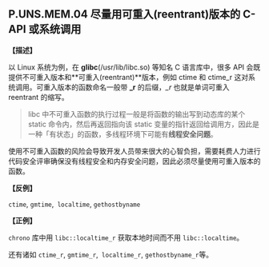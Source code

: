 ## P.UNS.MEM.04  尽量用可重入(reentrant)版本的 C-API 或系统调用

**【描述】**

以 Linux 系统为例，在 **glibc**(/usr/lib/libc.so) 等知名 C 语言库中，很多 API 会既提供不可重入版本和**可重入(reentrant)**版本，例如 ctime 和 ctime_r 这对系统调用。可重入版本的函数命名一般带 **_r** 的后缀，*_r* 也就是单词可重入 reentrant 的缩写。

> libc 中不可重入函数的执行过程一般是将函数的输出写到动态库的某个 static 命令内，然后再返回指向该 static 变量的指针返回给调用方，因此是一种「有状态」的函数，多线程环境下可能有**线程安全问题**。

使用不可重入函数的风险会导致开发人员带来很大的心智负担，需要耗费人力进行代码安全评审确保没有线程安全和内存安全问题，因此必须尽量使用可重入版本的函数。

**【反例】**

`ctime`, `gmtime`,` localtime`, `gethostbyname`

**【正例】**

`chrono` 库中用 `libc::localtime_r` 获取本地时间而不用 `libc::localtime`。

还有诸如 `ctime_r`, `gmtime_r`,` localtime_r`, `gethostbyname_r`等。
